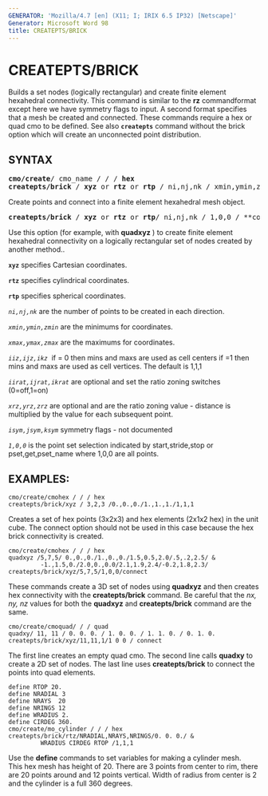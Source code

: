 ```yaml
---
GENERATOR: 'Mozilla/4.7 [en] (X11; I; IRIX 6.5 IP32) [Netscape]'
Generator: Microsoft Word 98
title: CREATEPTS/BRICK
---
```


# CREATEPTS/BRICK

Builds a set nodes (logically rectangular) and create finite element hexahedral connectivity. This command is similar to the **rz** commandformat except here we have symmetry flags to input. A second format specifies that a mesh be created and connected. These commands require a hex or quad cmo to be defined. See also **`createpts`** command without the brick option which will create an unconnected point distribution.


## SYNTAX

<pre>
<b>cmo/create</b>/ cmo_name / / / <b>hex</b>
<b>createpts/brick</b> / <b>xyz</b> or <b>rtz</b> or <b>rtp</b> / ni,nj,nk / xmin,ymin,zmin / xmax,ymax,zmax / iiz,ijz,ikz / [ iirat,ijrat,ikrat / xrz,yrz,zrz / isym,jsym,ksym ]
</pre>
Create points and connect into a finite element hexahedral mesh object.

<pre>
<b>createpts/brick</b> / <b>xyz</b> or <b>rtz</b> or <b>rtp</b>/ ni,nj,nk / 1,0,0 / **connect** /
</pre>
Use this option (for example, with **quadxyz** ) to create finite element hexahedral connectivity on a logically rectangular set of nodes created by another method..


**`xyz`** specifies Cartesian coordinates.

**`rtz`** specifies cylindrical coordinates.

**`rtp`** specifies spherical coordinates.

*`ni,nj,nk`* are the number of points to be created in each direction.

*`xmin,ymin,zmin`* are the minimums for coordinates.

*`xmax,ymax,zmax`* are the maximums for coordinates.

*`iiz,ijz,ikz`*  if = 0 then mins and maxs are used as cell centers if =1 then mins and maxs are used as cell vertices. The default is 1,1,1

*`iirat,ijrat,ikrat`* are optional and set the ratio zoning switches (0=off,1=on)

*`xrz,yrz,zrz`* are optional and are the ratio zoning value - distance is multiplied by the value for each subsequent point.

*`isym,jsym,ksym`* symmetry flags - not documented

*`1,0,0`* is the point set selection indicated by start,stride,stop or pset,get,pset_name where 1,0,0 are all points.


## EXAMPLES:

```
cmo/create/cmohex / / / hex
createpts/brick/xyz / 3,2,3 /0.,0.,0./1.,1.,1./1,1,1
```
Creates a set of hex points (3x2x3) and hex elements (2x1x2 hex) in the unit cube. The connect option should not be used in this case because the hex brick connectivity is created. 

```
cmo/create/cmohex / / / hex
quadxyz /5,7,5/ 0.,0.,0./1.,0.,0./1.5,0.5,2.0/.5,.2,2.5/ &
         -1.,1.5,0./2.0,0.,0.0/2.1,1.9,2.4/-0.2,1.8,2.3/
createpts/brick/xyz/5,7,5/1,0,0/connect
```
These commands create a 3D set of nodes using **quadxyz** and then creates hex connectivity with the **createpts/brick** command. Be careful that the *nx, ny, nz* values for both the **quadxyz** and **createpts/brick** command are the same.
 
```
cmo/create/cmoquad/ / / quad
quadxy/ 11, 11 / 0. 0. 0. / 1. 0. 0. / 1. 1. 0. / 0. 1. 0.
createpts/brick/xyz/11,11,1/1 0 0 / connect
```
The first line creates an empty quad cmo. The second line calls **quadxy** to create a 2D set of nodes. The last line uses **createpts/brick** to connect the points into quad elements.

```
define RTOP 20.
define NRADIAL 3
define NRAYS  20
define NRINGS 12
define WRADIUS 2.
define CIRDEG 360.
cmo/create/mo_cylinder / / / hex
createpts/brick/rtz/NRADIAL,NRAYS,NRINGS/0. 0. 0./ &
         WRADIUS CIRDEG RTOP /1,1,1
```
Use the **define** commands to set variables for making a cylinder mesh.   
This hex mesh has height of 20.
There are 3 points from center to rim, there are 20 points around and 12 points vertical. 
Width of radius from center is 2 and the cylinder is a full 360 degrees.


